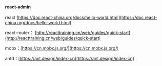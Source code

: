 #### react-admin


react [https://doc.react-china.org/docs/hello-world.html](https://doc.react-china.org/docs/hello-world.html)

react-router： [http://reacttraining.cn/web/guides/quick-start](http://reacttraining.cn/web/guides/quick-start)

mobx：[https://cn.mobx.js.org/](https://cn.mobx.js.org/)

antd：[https://ant.design/index-cn](https://ant.design/index-cn)